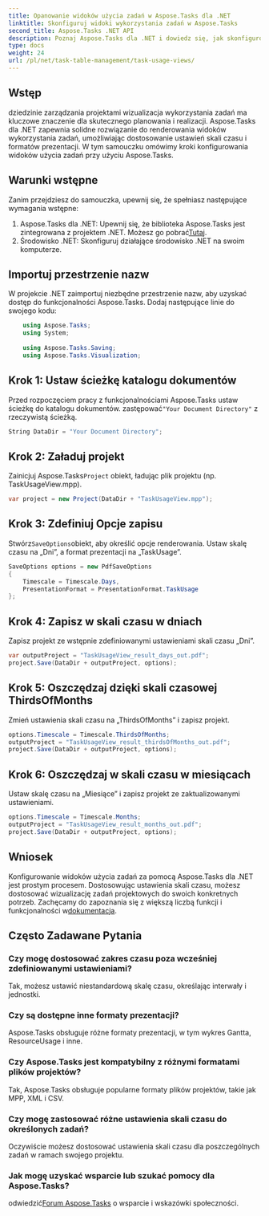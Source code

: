 ```yaml
---
title: Opanowanie widoków użycia zadań w Aspose.Tasks dla .NET
linktitle: Skonfiguruj widoki wykorzystania zadań w Aspose.Tasks
second_title: Aspose.Tasks .NET API
description: Poznaj Aspose.Tasks dla .NET i dowiedz się, jak skonfigurować widoki użycia zadań. Dostosuj ustawienia skali czasu i ulepsz wizualizacje zarządzania projektami.
type: docs
weight: 24
url: /pl/net/task-table-management/task-usage-views/
---
```

## Wstęp
dziedzinie zarządzania projektami wizualizacja wykorzystania zadań ma kluczowe znaczenie dla skutecznego planowania i realizacji. Aspose.Tasks dla .NET zapewnia solidne rozwiązanie do renderowania widoków wykorzystania zadań, umożliwiając dostosowanie ustawień skali czasu i formatów prezentacji. W tym samouczku omówimy kroki konfigurowania widoków użycia zadań przy użyciu Aspose.Tasks.
## Warunki wstępne
Zanim przejdziesz do samouczka, upewnij się, że spełniasz następujące wymagania wstępne:
1.  Aspose.Tasks dla .NET: Upewnij się, że biblioteka Aspose.Tasks jest zintegrowana z projektem .NET. Możesz go pobrać[Tutaj](https://releases.aspose.com/tasks/net/).
2. Środowisko .NET: Skonfiguruj działające środowisko .NET na swoim komputerze.
## Importuj przestrzenie nazw
W projekcie .NET zaimportuj niezbędne przestrzenie nazw, aby uzyskać dostęp do funkcjonalności Aspose.Tasks. Dodaj następujące linie do swojego kodu:
```csharp
    using Aspose.Tasks;
    using System;
    
    using Aspose.Tasks.Saving;
    using Aspose.Tasks.Visualization;
```
## Krok 1: Ustaw ścieżkę katalogu dokumentów
 Przed rozpoczęciem pracy z funkcjonalnościami Aspose.Tasks ustaw ścieżkę do katalogu dokumentów. zastępować`"Your Document Directory"` z rzeczywistą ścieżką.
```csharp
String DataDir = "Your Document Directory";
```
## Krok 2: Załaduj projekt
 Zainicjuj Aspose.Tasks`Project` obiekt, ładując plik projektu (np. TaskUsageView.mpp).
```csharp
var project = new Project(DataDir + "TaskUsageView.mpp");
```
## Krok 3: Zdefiniuj Opcje zapisu
 Stwórz`SaveOptions`obiekt, aby określić opcje renderowania. Ustaw skalę czasu na „Dni”, a format prezentacji na „TaskUsage”.
```csharp
SaveOptions options = new PdfSaveOptions
{
    Timescale = Timescale.Days,
    PresentationFormat = PresentationFormat.TaskUsage
};
```
## Krok 4: Zapisz w skali czasu w dniach
Zapisz projekt ze wstępnie zdefiniowanymi ustawieniami skali czasu „Dni”.
```csharp
var outputProject = "TaskUsageView_result_days_out.pdf";
project.Save(DataDir + outputProject, options);
```
## Krok 5: Oszczędzaj dzięki skali czasowej ThirdsOfMonths
Zmień ustawienia skali czasu na „ThirdsOfMonths” i zapisz projekt.
```csharp
options.Timescale = Timescale.ThirdsOfMonths;
outputProject = "TaskUsageView_result_thirdsOfMonths_out.pdf";
project.Save(DataDir + outputProject, options);
```
## Krok 6: Oszczędzaj w skali czasu w miesiącach
Ustaw skalę czasu na „Miesiące” i zapisz projekt ze zaktualizowanymi ustawieniami.
```csharp
options.Timescale = Timescale.Months;
outputProject = "TaskUsageView_result_months_out.pdf";
project.Save(DataDir + outputProject, options);
```
## Wniosek
Konfigurowanie widoków użycia zadań za pomocą Aspose.Tasks dla .NET jest prostym procesem. Dostosowując ustawienia skali czasu, możesz dostosować wizualizację zadań projektowych do swoich konkretnych potrzeb.
 Zachęcamy do zapoznania się z większą liczbą funkcji i funkcjonalności w[dokumentacja](https://reference.aspose.com/tasks/net/).
## Często Zadawane Pytania
### Czy mogę dostosować zakres czasu poza wcześniej zdefiniowanymi ustawieniami?
Tak, możesz ustawić niestandardową skalę czasu, określając interwały i jednostki.
### Czy są dostępne inne formaty prezentacji?
Aspose.Tasks obsługuje różne formaty prezentacji, w tym wykres Gantta, ResourceUsage i inne.
### Czy Aspose.Tasks jest kompatybilny z różnymi formatami plików projektów?
Tak, Aspose.Tasks obsługuje popularne formaty plików projektów, takie jak MPP, XML i CSV.
### Czy mogę zastosować różne ustawienia skali czasu do określonych zadań?
Oczywiście możesz dostosować ustawienia skali czasu dla poszczególnych zadań w ramach swojego projektu.
### Jak mogę uzyskać wsparcie lub szukać pomocy dla Aspose.Tasks?
 odwiedzić[Forum Aspose.Tasks](https://forum.aspose.com/c/tasks/15) o wsparcie i wskazówki społeczności.